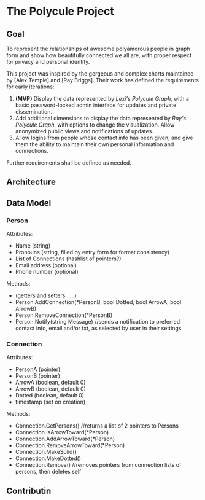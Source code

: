 # The Polycule Project

## Goal

To represent the relationships of awesome polyamorous people in graph form and
show how beautifully connected we all are, with proper respect for privacy and
personal identity.

This project was inspired by the gorgeous and complex charts maintained by
[Alex Temple] and [Ray Briggs].  Their work has defined the requirements for
early iterations:

1. **(MVP)** Display the data represented by _Lexi's Polycule Graph_, with a
basic password-locked admin interface for updates and private dissemination.
2. Add additional dimensions to display the data represented by _Ray's Polycule
Graph_, with options to change the visualization.  Allow anonymized public
views and notifications of updates.
3. Allow logins from people whose contact info has been given, and give them
the ability to maintain their own personal information and connections.

Further requirements shall be defined as needed.

## Architecture

## Data Model

### Person

Attributes:
* Name (string)
* Pronouns (string, filled by entry form for format consistency)
* List of Connections (hashlist of pointers?)
* Email address (optional)
* Phone number (optional)

Methods:
* (getters and setters......)
* Person.AddConnection(*PersonB, bool Dotted, bool ArrowA, bool ArrowB)
* Person.RemoveConnection(*PersonB)
* Person.Notify(string Message) //sends a notification to preferred contact info, email and/or txt, as selected by user in their settings

### Connection

Attributes:
* PersonA (pointer)
* PersonB (pointer)
* ArrowA (boolean, default 0)
* ArrowB (boolean, default 0)
* Dotted (boolean, default 0)
* timestamp (set on creation)

Methods:
* Connection.GetPersons() //returns a list of 2 pointers to Persons
* Connection.IsArrowToward(*Person)
* Connection.AddArrowToward(*Person)
* Connection.RemoveArrowToward(*Person)
* Connection.MakeSolid()
* Connection.MakeDotted()
* Connection.Remove() //removes pointers from connection lists of persons, then deletes self

## Contributin


